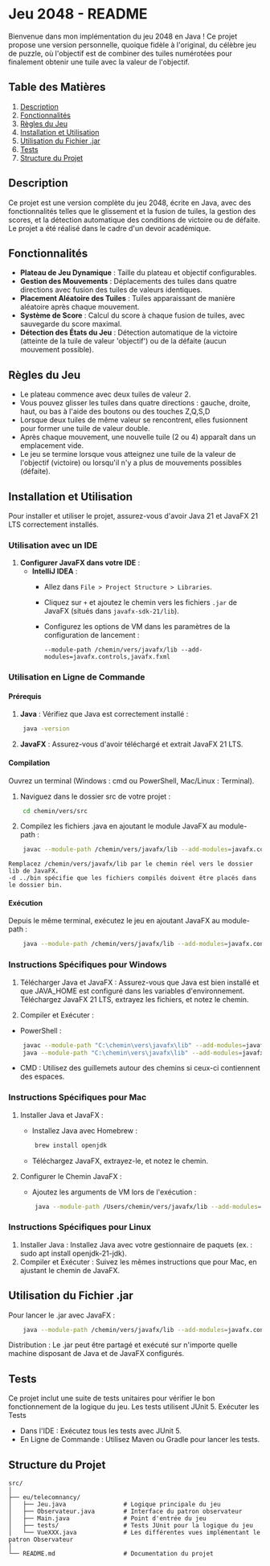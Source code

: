 # Jeu 2048 - README

Bienvenue dans mon implémentation du jeu 2048 en Java ! Ce projet propose une version personnelle, quoique fidèle à l'original, du célèbre jeu de puzzle, où l'objectif est de combiner des tuiles numérotées pour finalement obtenir une tuile avec la valeur de l'objectif.

## Table des Matières

1. [Description](#description)
2. [Fonctionnalités](#fonctionnalités)
3. [Règles du Jeu](#règles-du-jeu)
4. [Installation et Utilisation](#installation-et-utilisation)
5. [Utilisation du Fichier .jar](#utilisation-du-fichier-jar)
6. [Tests](#tests)
7. [Structure du Projet](#structure-du-projet)

## Description

Ce projet est une version complète du jeu 2048, écrite en Java, avec des fonctionnalités telles que le glissement et la fusion de tuiles, la gestion des scores, et la détection automatique des conditions de victoire ou de défaite. Le projet a été réalisé dans le cadre d'un devoir académique.

## Fonctionnalités

- **Plateau de Jeu Dynamique** : Taille du plateau et objectif configurables.
- **Gestion des Mouvements** : Déplacements des tuiles dans quatre directions avec fusion des tuiles de valeurs identiques.
- **Placement Aléatoire des Tuiles** : Tuiles apparaissant de manière aléatoire après chaque mouvement.
- **Système de Score** : Calcul du score à chaque fusion de tuiles, avec sauvegarde du score maximal.
- **Détection des États du Jeu** : Détection automatique de la victoire (atteinte de la tuile de valeur 'objectif') ou de la défaite (aucun mouvement possible).

## Règles du Jeu

- Le plateau commence avec deux tuiles de valeur 2.
- Vous pouvez glisser les tuiles dans quatre directions : gauche, droite, haut, ou bas à l'aide des boutons ou des touches Z,Q,S,D
- Lorsque deux tuiles de même valeur se rencontrent, elles fusionnent pour former une tuile de valeur double.
- Après chaque mouvement, une nouvelle tuile (2 ou 4) apparaît dans un emplacement vide.
- Le jeu se termine lorsque vous atteignez une tuile de la valeur de l'objectif (victoire) ou lorsqu'il n'y a plus de mouvements possibles (défaite).

## Installation et Utilisation

Pour installer et utiliser le projet, assurez-vous d'avoir Java 21 et JavaFX 21 LTS correctement installés.

### Utilisation avec un IDE

1. **Configurer JavaFX dans votre IDE** :
   - **IntelliJ IDEA** :
     - Allez dans `File > Project Structure > Libraries`.
     - Cliquez sur `+` et ajoutez le chemin vers les fichiers `.jar` de JavaFX (situés dans `javafx-sdk-21/lib`).
     - Configurez les options de VM dans les paramètres de la configuration de lancement :

       ```
       --module-path /chemin/vers/javafx/lib --add-modules=javafx.controls,javafx.fxml
       ```

### Utilisation en Ligne de Commande

#### Prérequis

1. **Java** : Vérifiez que Java est correctement installé :
```bash
    java -version
```
2. **JavaFX** : Assurez-vous d'avoir téléchargé et extrait JavaFX 21 LTS.

#### Compilation

Ouvrez un terminal (Windows : cmd ou PowerShell, Mac/Linux : Terminal).

1. Naviguez dans le dossier src de votre projet :
```bash
    cd chemin/vers/src
```

2. Compilez les fichiers .java en ajoutant le module JavaFX au module-path :
```bash
    javac --module-path /chemin/vers/javafx/lib --add-modules=javafx.controls,javafx.fxml -d ../bin eu/telecomnancy/*.java
```
    Remplacez /chemin/vers/javafx/lib par le chemin réel vers le dossier lib de JavaFX.
    -d ../bin spécifie que les fichiers compilés doivent être placés dans le dossier bin.

#### Exécution

Depuis le même terminal, exécutez le jeu en ajoutant JavaFX au module-path :
```bash
    java --module-path /chemin/vers/javafx/lib --add-modules=javafx.controls,javafx.fxml -cp ../bin eu.telecomnancy.Main
```

### Instructions Spécifiques pour Windows

1. Télécharger Java et JavaFX :
    Assurez-vous que Java est bien installé et que JAVA_HOME est configuré dans les variables d'environnement.
    Téléchargez JavaFX 21 LTS, extrayez les fichiers, et notez le chemin.

2. Compiler et Exécuter :
- PowerShell :
```bash
    javac --module-path "C:\chemin\vers\javafx\lib" --add-modules=javafx.controls,javafx.fxml -d bin src\eu\telecomnancy\*.java
    java --module-path "C:\chemin\vers\javafx\lib" --add-modules=javafx.controls,javafx.fxml -cp bin eu.telecomnancy.Main
```
- CMD : Utilisez des guillemets autour des chemins si ceux-ci contiennent des espaces.

### Instructions Spécifiques pour Mac

1. Installer Java et JavaFX :
    - Installez Java avec Homebrew :
    ```bash
        brew install openjdk
    ```
    - Téléchargez JavaFX, extrayez-le, et notez le chemin.

2. Configurer le Chemin JavaFX :

    - Ajoutez les arguments de VM lors de l'exécution :
    ```bash
        java --module-path /Users/chemin/vers/javafx/lib --add-modules=javafx.controls,javafx.fxml -cp bin eu.telecomnancy.Main
    ```

### Instructions Spécifiques pour Linux

1. Installer Java :
    Installez Java avec votre gestionnaire de paquets (ex. : sudo apt install openjdk-21-jdk).
2. Compiler et Exécuter :
    Suivez les mêmes instructions que pour Mac, en ajustant le chemin de JavaFX.


## Utilisation du Fichier .jar

Pour lancer le .jar avec JavaFX :
```bash
    java --module-path /chemin/vers/javafx/lib --add-modules=javafx.controls,javafx.fxml -jar jeu2048.jar
```
Distribution : Le .jar peut être partagé et exécuté sur n'importe quelle machine disposant de Java et de JavaFX configurés.

## Tests

Ce projet inclut une suite de tests unitaires pour vérifier le bon fonctionnement de la logique du jeu. Les tests utilisent JUnit 5.
Exécuter les Tests

- Dans l'IDE : Exécutez tous les tests avec JUnit 5.
- En Ligne de Commande : Utilisez Maven ou Gradle pour lancer les tests.

## Structure du Projet
```
src/
│
├── eu/telecomnancy/
│   ├── Jeu.java                # Logique principale du jeu
│   ├── Observateur.java        # Interface du patron observateur
│   ├── Main.java               # Point d'entrée du jeu
│   ├── tests/                  # Tests JUnit pour la logique du jeu
│   └── VueXXX.java             # Les différentes vues implémentant le patron Observateur
│
└── README.md                   # Documentation du projet
```
